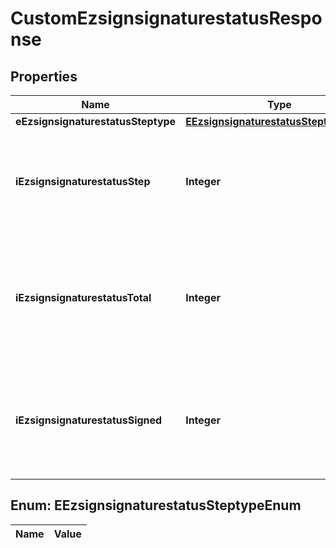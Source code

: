 

# CustomEzsignsignaturestatusResponse

## Properties

Name | Type | Description | Notes
------------ | ------------- | ------------- | -------------
**eEzsignsignaturestatusSteptype** | [**EEzsignsignaturestatusSteptypeEnum**](#EEzsignsignaturestatusSteptypeEnum) | Type of step | 
**iEzsignsignaturestatusStep** | **Integer** | The step at which the Ezsignsigner will be invited to sign or fill the form fields | 
**iEzsignsignaturestatusTotal** | **Integer** | The total number of signature or form fields the Ezsignsigner must process at the current step | 
**iEzsignsignaturestatusSigned** | **Integer** | The number of signature or form fields the Ezsignsigner has already processed at the current step | 


## Enum: EEzsignsignaturestatusSteptypeEnum

Name | Value
---- | -----




